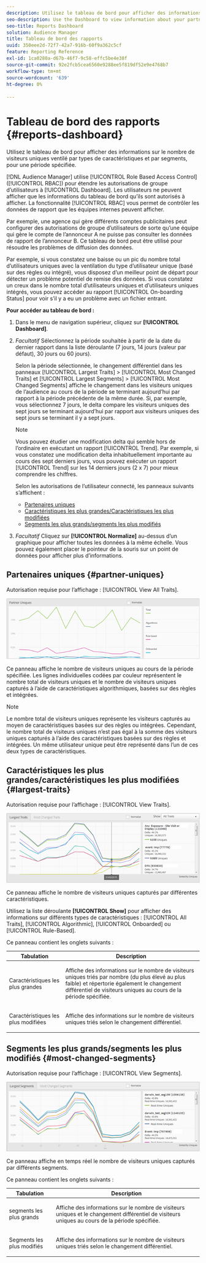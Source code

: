```yaml
---
description: Utilisez le tableau de bord pour afficher des informations sur le nombre de visiteurs uniques de vos partenaires ventilé par types de caractéristiques et par segments pendant une période spécifiée.
seo-description: Use the Dashboard to view information about your partners' unique visitor counts broken down by trait types and segments for a specified time frame.
seo-title: Reports Dashboard
solution: Audience Manager
title: Tableau de bord des rapports
uuid: 350eee2d-72f7-42a7-916b-60f9a362c5cf
feature: Reporting Reference
exl-id: 1ca0280a-d67b-46f7-9c58-effc5be4e38f
source-git-commit: 92e2fcb5cea6560e9288ee5f819df52e9e4768b7
workflow-type: tm+mt
source-wordcount: '639'
ht-degree: 0%

---
```


# Tableau de bord des rapports {#reports-dashboard}

Utilisez le tableau de bord pour afficher des informations sur le nombre de visiteurs uniques ventilé par types de caractéristiques et par segments, pour une période spécifiée.

<!-- 

c_dashboard.xml

 -->

[!DNL Audience Manager] utilise [!UICONTROL Role Based Access Control] ([!UICONTROL RBAC]) pour étendre les autorisations de groupe d’utilisateurs à [!UICONTROL Dashboard]. Les utilisateurs ne peuvent afficher que les informations du tableau de bord qu’ils sont autorisés à afficher. La fonctionnalité [!UICONTROL RBAC] vous permet de contrôler les données de rapport que les équipes internes peuvent afficher.

Par exemple, une agence qui gère différents comptes publicitaires peut configurer des autorisations de groupe d’utilisateurs de sorte qu’une équipe qui gère le compte de l’annonceur A ne puisse pas consulter les données de rapport de l’annonceur B. Ce tableau de bord peut être utilisé pour résoudre les problèmes de diffusion des données.

Par exemple, si vous constatez une baisse ou un pic du nombre total d’utilisateurs uniques avec la ventilation du type d’utilisateur unique (basé sur des règles ou intégré), vous disposez d’un meilleur point de départ pour détecter un problème potentiel de remise des données. Si vous constatez un creux dans le nombre total d’utilisateurs uniques et d’utilisateurs uniques intégrés, vous pouvez accéder au rapport [!UICONTROL On-boarding Status] pour voir s’il y a eu un problème avec un fichier entrant.

**Pour accéder au tableau de bord :**

1. Dans le menu de navigation supérieur, cliquez sur **[!UICONTROL Dashboard]**.
2. *Facultatif* Sélectionnez la période souhaitée à partir de la date du dernier rapport dans la liste déroulante (7 jours, 14 jours (valeur par défaut), 30 jours ou 60 jours).

   Selon la période sélectionnée, le changement différentiel dans les panneaux [!UICONTROL Largest Traits] > [!UICONTROL Most Changed Traits] et [!UICONTROL Largest Segments] > [!UICONTROL Most Changed Segments] affiche le changement dans les visiteurs uniques de l’audience au cours de la période se terminant aujourd’hui par rapport à la période précédente de la même durée. Si, par exemple, vous sélectionnez 7 jours, le delta compare les visiteurs uniques des sept jours se terminant aujourd’hui par rapport aux visiteurs uniques des sept jours se terminant il y a sept jours.

   >[!NOTE]
   >
   >Vous pouvez étudier une modification delta qui semble hors de l’ordinaire en exécutant un rapport [!UICONTROL Trend]. Par exemple, si vous constatez une modification delta inhabituellement importante au cours des sept derniers jours, vous pouvez exécuter un rapport [!UICONTROL Trend] sur les 14 derniers jours (2 x 7) pour mieux comprendre les chiffres.

   Selon les autorisations de l’utilisateur connecté, les panneaux suivants s’affichent :

   * [Partenaires uniques](../reporting/reports-dashboard.md#partner-uniques)
   * [ Caractéristiques les plus grandes/Caractéristiques les plus modifiées ](../reporting/reports-dashboard.md#largest-traits)
   * [Segments les plus grands/segments les plus modifiés](../reporting/reports-dashboard.md#most-changed-segments)

3. *Facultatif* Cliquez sur **[!UICONTROL Normalize]** au-dessus d’un graphique pour afficher toutes les données à la même échelle. Vous pouvez également placer le pointeur de la souris sur un point de données pour afficher plus d’informations.

## Partenaires uniques {#partner-uniques}

Autorisation requise pour l’affichage : [!UICONTROL View All Traits].

![](assets/partner_uniques.png)

Ce panneau affiche le nombre de visiteurs uniques au cours de la période spécifiée. Les lignes individuelles codées par couleur représentent le nombre total de visiteurs uniques et le nombre de visiteurs uniques capturés à l’aide de caractéristiques algorithmiques, basées sur des règles et intégrées.

>[!NOTE]
>
>Le nombre total de visiteurs uniques représente les visiteurs capturés au moyen de caractéristiques basées sur des règles ou intégrées. Cependant, le nombre total de visiteurs uniques n’est pas égal à la somme des visiteurs uniques capturés à l’aide des caractéristiques basées sur des règles et intégrées. Un même utilisateur unique peut être représenté dans l’un de ces deux types de caractéristiques.

## Caractéristiques les plus grandes/caractéristiques les plus modifiées {#largest-traits}

Autorisation requise pour l’affichage : [!UICONTROL View Traits].

![](assets/largest_traits.png)

Ce panneau affiche le nombre de visiteurs uniques capturés par différentes caractéristiques.

Utilisez la liste déroulante **[!UICONTROL Show]** pour afficher des informations sur différents types de caractéristiques : [!UICONTROL All Traits], [!UICONTROL Algorithmic], [!UICONTROL Onboarded] ou [!UICONTROL Rule-Based].

Ce panneau contient les onglets suivants :

<table id="table_DA48BDEB4E0143BEA4EB85AC26FF6AE3"> 
 <thead> 
  <tr> 
   <th colname="col1" class="entry"> Tabulation </th> 
   <th colname="col2" class="entry"> Description </th> 
  </tr> 
 </thead>
 <tbody> 
  <tr> 
   <td colname="col1"> <p><span class="wintitle"> Caractéristiques les plus grandes </span> </p> </td> 
   <td colname="col2"> <p>Affiche des informations sur le nombre de visiteurs uniques triés par nombre (du plus élevé au plus faible) et répertorie également le changement différentiel de visiteurs uniques au cours de la période spécifiée. </p> </td> 
  </tr> 
  <tr> 
   <td colname="col1"> <p><span class="wintitle"> Caractéristiques les plus modifiées</span> </p> </td> 
   <td colname="col2"> <p>Affiche des informations sur le nombre de visiteurs uniques triés selon le changement différentiel. </p> </td> 
  </tr> 
 </tbody> 
</table>

## Segments les plus grands/segments les plus modifiés {#most-changed-segments}

Autorisation requise pour l’affichage : [!UICONTROL View Segments].

![](assets/largest_segments.png)

Ce panneau affiche en temps réel le nombre de visiteurs uniques capturés par différents segments.

Ce panneau contient les onglets suivants :

<table id="table_8E22E0579FA74C5A86CC40B40B2548BE"> 
 <thead> 
  <tr> 
   <th colname="col1" class="entry"> Tabulation </th> 
   <th colname="col2" class="entry"> Description </th> 
  </tr> 
 </thead>
 <tbody> 
  <tr> 
   <td colname="col1"> <p><span class="wintitle"> segments les plus grands</span> </p> </td> 
   <td colname="col2"> <p>Affiche des informations sur le nombre de visiteurs uniques et le changement différentiel de visiteurs uniques au cours de la période spécifiée. </p> </td> 
  </tr> 
  <tr> 
   <td colname="col1"> <p><span class="wintitle"> Segments les plus modifiés </span> </p> </td> 
   <td colname="col2"> <p>Affiche des informations sur le nombre de visiteurs uniques triés selon le changement différentiel. </p> </td> 
  </tr> 
 </tbody> 
</table>
